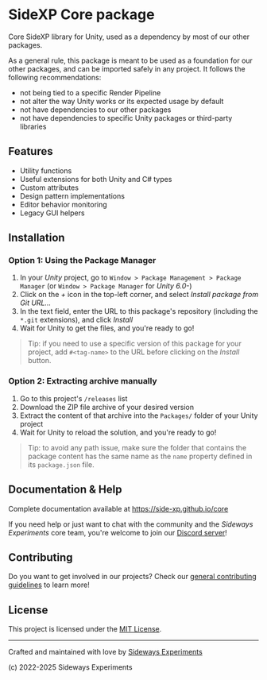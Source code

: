 # SideXP Core package

Core SideXP library for Unity, used as a dependency by most of our other packages.

As a general rule, this package is meant to be used as a foundation for our other packages, and can be imported safely in any project. It follows the following recommendations:

- not being tied to a specific Render Pipeline
- not alter the way Unity works or its expected usage by default
- not have dependencies to our other packages
- not have dependencies to specific Unity packages or third-party libraries

## Features

- Utility functions
- Useful extensions for both Unity and C# types
- Custom attributes
- Design pattern implementations
- Editor behavior monitoring
- Legacy GUI helpers

## Installation

### Option 1: Using the Package Manager

1. In your *Unity* project, go to `Window > Package Management > Package Manager` (or `Window > Package Manager` for *Unity 6.0-*)
2. Click on the *+* icon in the top-left corner, and select *Install package from Git URL...*
3. In the text field, enter the URL to this package's repository (including the `*.git` extensions), and click *Install*
4. Wait for Unity to get the files, and you're ready to go!

> Tip: if you need to use a specific version of this package for your project, add `#<tag-name>` to the URL before clicking on the *Install* button.

### Option 2: Extracting archive manually

1. Go to this project's `/releases` list
2. Download the ZIP file archive of your desired version
3. Extract the content of that archive into the `Packages/` folder of your Unity project
4. Wait for Unity to reload the solution, and you're ready to go!

> Tip: to avoid any path issue, make sure the folder that contains the package content has the same name as the `name` property defined in its `package.json` file.

## Documentation & Help

Complete documentation available at https://side-xp.github.io/core

If you need help or just want to chat with the community and the *Sideways Experiments* core team, you're welcome to join our [Discord server](https://discord.gg/bMK2d47JaE)!

## Contributing

Do you want to get involved in our projects? Check our [general contributing guidelines](https://github.com/side-xp/docs/blob/main/shared/CONTRIBUTING.md) to learn more!

## License

This project is licensed under the [MIT License](https://mit-license.org).

---

Crafted and maintained with love by [Sideways Experiments](https://sideways-experiments.com)

(c) 2022-2025 Sideways Experiments